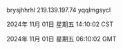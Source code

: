 brysjhhrhl 219.139.197.74 yqqlmgsycl

2024年 11月 01日 星期五 14:10:02 CST

2024年 11月 01日 星期五 06:10:02 GMT
